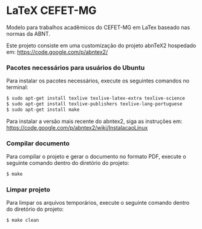 # LaTeX CEFET-MG
Modelo para trabalhos acadêmicos do CEFET-MG em LaTex baseado nas normas da ABNT. 

Este projeto consiste em uma customização do projeto abnTeX2 hospedado em: <https://code.google.com/p/abntex2/>

### Pacotes necessários para usuários do Ubuntu

Para instalar os pacotes necessários,
execute os seguintes comandos no terminal: 

```sh
$ sudo apt-get install texlive texlive-latex-extra texlive-science
$ sudo apt-get install texlive-publishers texlive-lang-portuguese
$ sudo apt-get install make
```

Para instalar a versão mais recente do abntex2,
siga as instruções em:
https://code.google.com/p/abntex2/wiki/InstalacaoLinux

### Compilar documento

Para compilar o projeto e gerar o documento no formato PDF,
execute o seguinte comando dentro do diretório do projeto: 

```sh
$ make
```

### Limpar projeto

Para limpar os arquivos temporários,
execute o seguinte comando dentro do diretório do projeto: 

```sh
$ make clean
```
